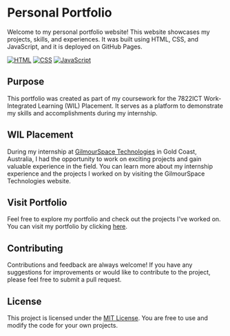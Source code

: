 # Personal Portfolio

Welcome to my personal portfolio website! This website showcases my projects, skills, and experiences. It was built using HTML, CSS, and JavaScript, and it is deployed on GitHub Pages.

[![HTML](https://img.shields.io/badge/HTML-5-blue.svg)](https://developer.mozilla.org/en-US/docs/Web/HTML)
[![CSS](https://img.shields.io/badge/CSS-3-orange.svg)](https://developer.mozilla.org/en-US/docs/Web/CSS)
[![JavaScript](https://img.shields.io/badge/JavaScript-ES6-yellow.svg)](https://developer.mozilla.org/en-US/docs/Web/JavaScript)

## Purpose

This portfolio was created as part of my coursework for the 7822ICT Work-Integrated Learning (WIL) Placement. It serves as a platform to demonstrate my skills and accomplishments during my internship.

## WIL Placement

During my internship at [GilmourSpace Technologies](https://www.gspacetech.com/) in Gold Coast, Australia, I had the opportunity to work on exciting projects and gain valuable experience in the field. You can learn more about my internship experience and the projects I worked on by visiting the GilmourSpace Technologies website.

## Visit Portfolio

Feel free to explore my portfolio and check out the projects I've worked on. You can visit my portfolio by clicking [here](https://aanujkhurana.github.io/WIL-REFLECTION/index.html).

## Contributing

Contributions and feedback are always welcome! If you have any suggestions for improvements or would like to contribute to the project, please feel free to submit a pull request.

## License

This project is licensed under the [MIT License](https://choosealicense.com/licenses/mit/). You are free to use and modify the code for your own projects.
